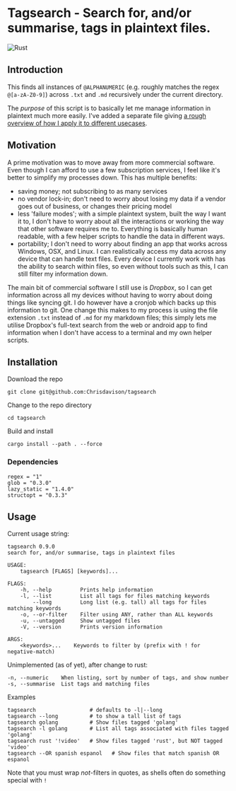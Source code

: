 # Tagsearch - Search for, and/or summarise, tags in plaintext files.

![Rust](https://github.com/chrisdavison/tagsearch/workflows/Rust/badge.svg)

## Introduction

This finds all instances of `@ALPHANUMERIC` (e.g. roughly matches the regex
`@[a-zA-Z0-9]`) across `.txt` and `.md` recursively under the current directory.

The *purpose* of this script is to basically let me manage information in
plaintext much more easily. I've added a separate file giving [a rough overview
of how I apply it to different usecases][].

  [a rough overview of how I apply it to different usecases]: ./use_cases.md

## Motivation

A prime motivation was to move away from more commercial software. Even though I
can afford to use a few subscription services, I feel like it's better to
simplify my processes down. This has multiple benefits:

-   saving money; not subscribing to as many services
-   no vendor lock-in; don't need to worry about losing my data if a vendor goes
    out of business, or changes their pricing model
-   less 'failure modes'; with a simple plaintext system, built the way I want
    it to, I don't have to worry about all the interactions or working the way
    that other software requires me to. Everything is basically human readable,
    with a few helper scripts to handle the data in different ways.
-   portability; I don't need to worry about finding an app that works across
    Windows, OSX, and Linux. I can realistically access my data across any
    device that can handle text files. Every device I currently work with has
    the ability to search within files, so even without tools such as this, I
    can still filter my information down.

The main bit of commercial software I still use is *Dropbox*, so I can get
information across all my devices without having to worry about doing things
like syncing git. I do however have a cronjob which backs up this information to
git. One change this makes to my process is using the file extension `.txt`
instead of `.md` for my markdown files; this simply lets me utilise Dropbox's
full-text search from the web or android app to find information when I don't
have access to a terminal and my own helper scripts.

## Installation

Download the repo

    git clone git@github.com:Chrisdavison/tagsearch

Change to the repo directory

    cd tagsearch

Build and install

    cargo install --path . --force

### Dependencies

    regex = "1"
    glob = "0.3.0"
    lazy_static = "1.4.0"
    structopt = "0.3.3"

## Usage

Current usage string:

    tagsearch 0.9.0
    search for, and/or summarise, tags in plaintext files

    USAGE:
        tagsearch [FLAGS] [keywords]...

    FLAGS:
        -h, --help         Prints help information
        -l, --list         List all tags for files matching keywords
            --long         Long list (e.g. tall) all tags for files matching keywords
        -o, --or-filter    Filter using ANY, rather than ALL keywords
        -u, --untagged     Show untagged files
        -V, --version      Prints version information

    ARGS:
        <keywords>...    Keywords to filter by (prefix with ! for negative-match)

Unimplemented (as of yet), after change to rust:

    -n, --numeric    When listing, sort by number of tags, and show number
    -s, --summarise  List tags and matching files

Examples

    tagsearch                 # defaults to -l|--long
    tagsearch --long          # to show a tall list of tags
    tagsearch golang          # Show files tagged 'golang'
    tagsearch -l golang       # List all tags associated with files tagged 'golang'
    tagsearch rust '!video'   # Show files tagged 'rust', but NOT tagged 'video'
    tagsearch --OR spanish espanol   # Show files that match spanish OR espanol

Note that you must wrap *not*-filters in quotes, as shells often do something special with `!`
